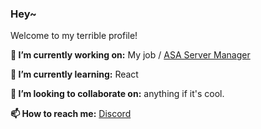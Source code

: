 ### Hey~

Welcome to my terrible profile!

**🔭 I’m currently working on:** My job / [ASA Server Manager](https://github.com/celedev97/asa-server-manager)

**🌱 I’m currently learning:** React

**👯 I’m looking to collaborate on:** anything if it's cool.

**📫 How to reach me:** [Discord](https://discord.com/users/255395564072468480)
